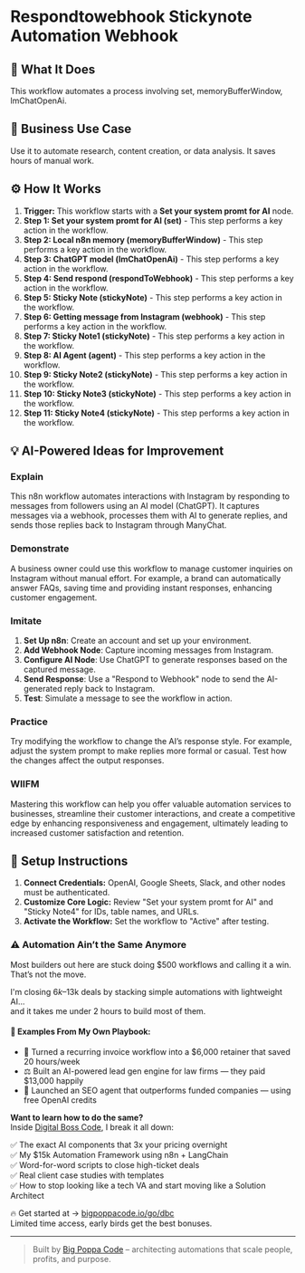 # Respondtowebhook Stickynote Automation Webhook

## 🚀 What It Does
This workflow automates a process involving set, memoryBufferWindow, lmChatOpenAi.

## 💼 Business Use Case
Use it to automate research, content creation, or data analysis. It saves hours of manual work.

## ⚙️ How It Works
1.  **Trigger:** This workflow starts with a **Set your system promt for AI** node.
2. **Step 1: Set your system promt for AI (set)** - This step performs a key action in the workflow.
3. **Step 2: Local n8n memory (memoryBufferWindow)** - This step performs a key action in the workflow.
4. **Step 3: ChatGPT model (lmChatOpenAi)** - This step performs a key action in the workflow.
5. **Step 4: Send respond  (respondToWebhook)** - This step performs a key action in the workflow.
6. **Step 5: Sticky Note (stickyNote)** - This step performs a key action in the workflow.
7. **Step 6: Getting message from Instagram (webhook)** - This step performs a key action in the workflow.
8. **Step 7: Sticky Note1 (stickyNote)** - This step performs a key action in the workflow.
9. **Step 8: AI Agent (agent)** - This step performs a key action in the workflow.
10. **Step 9: Sticky Note2 (stickyNote)** - This step performs a key action in the workflow.
11. **Step 10: Sticky Note3 (stickyNote)** - This step performs a key action in the workflow.
12. **Step 11: Sticky Note4 (stickyNote)** - This step performs a key action in the workflow.

## 💡 AI-Powered Ideas for Improvement
### Explain
This n8n workflow automates interactions with Instagram by responding to messages from followers using an AI model (ChatGPT). It captures messages via a webhook, processes them with AI to generate replies, and sends those replies back to Instagram through ManyChat.

### Demonstrate
A business owner could use this workflow to manage customer inquiries on Instagram without manual effort. For example, a brand can automatically answer FAQs, saving time and providing instant responses, enhancing customer engagement.

### Imitate
1. **Set Up n8n**: Create an account and set up your environment.
2. **Add Webhook Node**: Capture incoming messages from Instagram.
3. **Configure AI Node**: Use ChatGPT to generate responses based on the captured message.
4. **Send Response**: Use a "Respond to Webhook" node to send the AI-generated reply back to Instagram.
5. **Test**: Simulate a message to see the workflow in action.

### Practice
Try modifying the workflow to change the AI’s response style. For example, adjust the system prompt to make replies more formal or casual. Test how the changes affect the output responses.

### WIIFM
Mastering this workflow can help you offer valuable automation services to businesses, streamline their customer interactions, and create a competitive edge by enhancing responsiveness and engagement, ultimately leading to increased customer satisfaction and retention.

## 🔧 Setup Instructions
1. **Connect Credentials:** OpenAI, Google Sheets, Slack, and other nodes must be authenticated.
2. **Customize Core Logic:** Review "Set your system promt for AI" and "Sticky Note4" for IDs, table names, and URLs.
3. **Activate the Workflow:** Set the workflow to "Active" after testing.

### ⚠️ Automation Ain’t the Same Anymore

Most builders out here are stuck doing $500 workflows and calling it a win.  
That’s not the move.  

I'm closing $6k–$13k deals by stacking simple automations with lightweight AI...  
and it takes me under 2 hours to build most of them.

#### 🧠 Examples From My Own Playbook:
- 🔁 Turned a recurring invoice workflow into a $6,000 retainer that saved 20 hours/week  
- ⚖️ Built an AI-powered lead gen engine for law firms — they paid $13,000 happily  
- 🚀 Launched an SEO agent that outperforms funded companies — using free OpenAI credits  

**Want to learn how to do the same?**  
Inside [Digital Boss Code](https://bigpoppacode.io/go/dbc), I break it all down:

✅ The exact AI components that 3x your pricing overnight  
✅ My $15k Automation Framework using n8n + LangChain  
✅ Word-for-word scripts to close high-ticket deals  
✅ Real client case studies with templates  
✅ How to stop looking like a tech VA and start moving like a Solution Architect  

🔥 Get started at → [bigpoppacode.io/go/dbc](https://bigpoppacode.io/go/dbc)  
Limited time access, early birds get the best bonuses.

---
> Built by [Big Poppa Code](https://bigpoppacode.io) – architecting automations that scale people, profits, and purpose.
